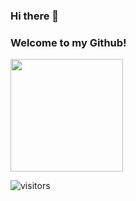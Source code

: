 ### Hi there 👋

### Welcome to my Github!

<img height="180em" src="https://github-readme-stats.vercel.app/api?username=mguadagni&show_icons=true&hide_border=true&&count_private=true&include_all_commits=true" />

![visitors](https://visitor-badge.glitch.me/badge?page_id=${mguadagni}.${mguadagni})

<!--
**mguadagni/mguadagni** is a ✨ _special_ ✨ repository because its `README.md` (this file) appears on your GitHub profile.

Here are some ideas to get you started:

- 🔭 I’m currently working on ...
- 🌱 I’m currently learning ...
- 👯 I’m looking to collaborate on ...
- 🤔 I’m looking for help with ...
- 💬 Ask me about ...
- 📫 How to reach me: ...
- 😄 Pronouns: ...
- ⚡ Fun fact: ...
-->
